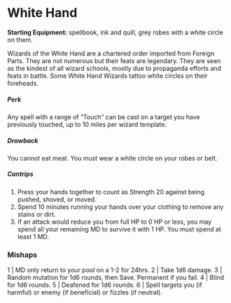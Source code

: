 # White Hand

**Starting Equipment:** spellbook, ink and quill, grey robes with a
white circle on them.

Wizards of the White Hand are a chartered order imported from
Foreign Parts. They are not numerous but their feats are
legendary. They are seen as the kindest of all wizard schools,
mostly due to propaganda efforts and feats in battle. Some
White Hand Wizards tattoo white circles on their foreheads.
##### Perk
Any spell with a range of “Touch” can be cast on a target you
have previously touched, up to 10 miles per wizard template.
##### Drawback
You cannot eat meat. You must wear a white circle on your
robes or belt.
##### Cantrips

1. Press your hands together to count as Strength 20 against being pushed, shoved, or moved.
2. Spend 10 minutes running your hands over your clothing to remove any stains or dirt.
3. If an attack would reduce you from full HP to 0 HP or less, you may spend all your remaining MD to survive it with 1 HP. You must spend at least 1 MD.

### Mishaps

1 | MD only return to your pool on a 1-2 for 24hrs.
2 | Take 1d6 damage.
3 | Random mutation for 1d6 rounds, then Save. Permanent if you fail.
4 | Blind for 1d6 rounds.
5 | Deafened for 1d6 rounds.
6 | Spell targets you (if harmful) or enemy (if beneficial) or fizzles (if neutral).
